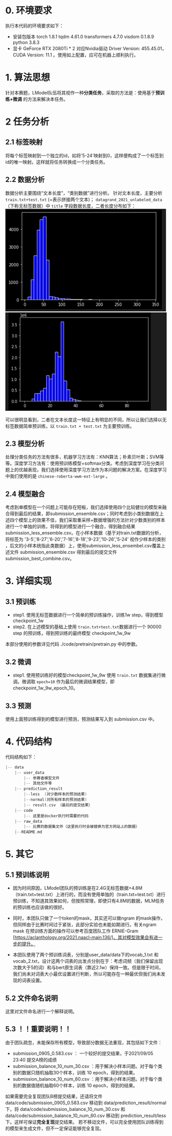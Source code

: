 <!--
 * @Author: LawsonAbs
 * @Date: 2021-09-04 22:07:40
 * @LastEditTime: 2021-09-25 10:21:29
 * @FilePath: /data/README.md
-->
# 0. 环境要求
执行本代码的环境要求如下：
- 安装包版本
torch                              1.8.1
tqdm                               4.61.0
transformers                       4.7.0
visdom                             0.1.8.9
python                             3.8.3
- 显卡
GeForce RTX 2080Ti * 2
对应Nvidia驱动 Driver Version: 455.45.01，CUDA Version: 11.1 。使用如上配置，应可在机器上顺利执行。


# 1. 算法思想
针对本赛题，LModel队伍将其视作一种**分类任务**，采取的方法是：使用基于**预训练+微调** 的方法来解决本任务。

# 2 任务分析
## 2.1 标签映射
将每个标签映射到一个独立的id，如将'5-24'映射到0，这样便构成了一个标签到id的唯一映射。这样就将任务转换成一个分类任务。

## 2.2 数据分析
数据分析主要围绕“文本长度”，“类别数据”进行分析。
针对文本长度，主要分析 `train.txt+test.txt` (+表示拼接两个文本)； `datagrand_2021_unlabeled_data` （下称无标签数据）中 `title` 字段数据长度，二者长度分布如下：
![title_analysis](train+test.png)
![title_analysis](title.png)

可以很明显看到，二者在文本长度这一特征上有明显的不同，所以让我们选择以无标签数据简单预训练，以 `train.txt + test.txt` 为主要预训练。

## 2.3 模型分析
处理分类任务的方法有很多，机器学习方法有：KNN算法；朴素贝叶斯；SVM等等。深度学习方法有：使用预训练模型+softmax分类。考虑到深度学习在分类问题上的优越表现，我们选择使用深度学习方法作为本问题的解决方案。在深度学习中我们使用的是 `chinese-roberta-wwm-ext-large` 。

## 2.4 模型融合
考虑到单模型在一个问题上可能存在短板，我们选择使用四个比较健壮的模型来融合得到最后的结果，即submission_ensemble.csv；同时考虑到小类别数据在上述四个模型上的效果不佳，我们采取重采样+数据增强的方法针对少数类别的样本进行一个单独的训练，将得到的模型进行一个融合，得到融合结果submission_less_ensemble.csv。在小样本数据（基于对train.txt数据的分析，将标签为 '3-5','8-27','6-20','7-16','8-18','9-23','10-26','5-24' 视作少样本的类别 ，后文的小样本统指此类数据）上，使用submission_less_ensembel.csv覆盖上述文件 submission_ensemble.csv 得到最后的提交文件 submission_best_combine.csv。


# 3. 详细实现
## 3.1 预训练
- step1. 使用无标签数据进行一个简单的预训练操作，训练1w step，得到模型checkpoint_1w
- step2. 在上述模型的基础上使用 `train.txt+test.txt`数据进行一个 90000 step 的预训练，得到预训练的最终模型 checkpoint_1w_9w

本部分使用的参数详见代码 ./code/pretrain/pretrain.py 中的参数。

## 3.2 微调
- step1. 使用预训练好的模型checkpoint_1w_9w 使用 `train.txt` 数据集进行微调。微调取 `epoch=10` 作为最后的微调结果模型，即 checkpoint_1w_9w_epoch_10。


## 3.3 预测

使用上面预训练得到的模型进行预测，预测结果写入到 submission.csv 中。

# 4. 代码结构
代码结构如下：
```c
|-- data
    |-- user_data
	    |-- 参赛者模型文件
	    |-- 其他文件等
    |-- prediction_result
        |--less  (对少数样本的预测结果)
        |--normal(对所有样本的预测结果)
	    |-- result.csv （最后的提交结果）
    |-- code
	    |-- 这里是docker执行时需要的代码
    |-- raw_data
        |-- 比赛的数据集文件（这里执行时会被替换为官方网站上的数据）
    |--README.md
```

# 5. 其它
## 5.1 预训练说明
- 因为时间原因，LModel团队的预训练是在2.4G无标签数据+4.8M（train.txt+test.txt）上进行的，而没有使用单独的（train.txt+test.txt）进行预训练，不知道其效果如何，但按照常理，即使只有4.8M的数据，MLM任务的预训练也应该做的很好。

- 同时，本团队只做了一个token的mask，其实还可以做ngram 的mask操作，但同样由于比赛时间过于紧张，此部分实验也未能如期进行。有关ngram mask 在预训练方面的操作可以参考百度团队工作 ERNIE-Gram [https://aclanthology.org/2021.naacl-main.136/]，其对模型效果会有进一步的提升。

- 本团队使用了两个预训练词表，分别是user_data/data下的vocab_1.txt 和 vocab_2.txt，设计这两个词表的出发点分别在于：考虑词频（我们保留出现次数大于5的词）和与bert原生词表（靠近2.1w）保持一致。但是限于时间，我们尚未对词表大小最优设置进行判断，所以可能存在一种最优但我们尚未发现的词表设置。


## 5.2 文件命名说明
这里对文件命名进行一个解释说明。


## 5.3 ！！重要说明！！
由于团队疏忽，未能保存所有模型，导致部分数据无法重现，其包括如下文件：
- submission_0905_0.583.csv ： 一个较好的提交结果，于2021/09/05 23:40 提交A榜的成绩
- submission_balance_10_num_30.csv ：用于解决小样本问题。对于每个类别的数据只随机抽取30个样本，训练 10 epoch，得到的结果。
- submission_balance_10_num_60.csv ：用于解决小样本问题。对于每个类别的数据值随机抽取60个样本，训练 10 epoch，得到的结果。

如果需要完全复现团队B榜提交结果，还请将文件 data/code/submission_0905_0.583.csv 移动到 data/prediction_result/normal 下，将 data/code/submission_balance_10_num_30.csv 和 data/code/submission_balance_10_num_60.csv 移动到 prediction_result/less 下。这样可保证**完全复现**提交结果。 若不移动文件，可以完全使用团队训练得到的模型来生成文件，但不一定保证能够完全复现。